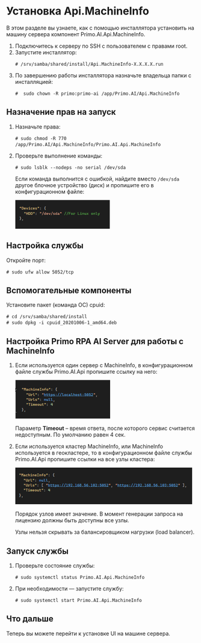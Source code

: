 # Установка Api.MachineInfo

В этом разделе вы узнаете, как с помощью инсталлятора установить на машину сервера компонент Primo.AI.Api.MachineInfo.

1. Подключитесь к серверу по SSH с пользователем с правами root. 
1. Запустите инсталлятор:
   ```
   # /srv/samba/shared/install/Api.MachineInfo-X.X.X.X.run
   ```
1. По завершению работы инсталлятора назначьте владельца папки с инсталляцией:
   ```
   #  sudo chown -R primo:primo-ai /app/Primo.AI/Api.MachineInfo
   ```

## Назначение прав на запуск

1. Назначьте права:
   ```
   # sudo chmod -R 770 /app/Primo.AI/Api.MachineInfo/Primo.AI.Api.MachineInfo
   ```
1. Проверьте выполнение команды:
   ```
   # sudo lsblk --nodeps -no serial /dev/sda
   ```

   Если команда выполнится с ошибкой, найдите вместо `/dev/sda` другое блочное устройство (диск) и пропишите его в конфигурационном файле:
 
   ![](<../../../../.gitbook/assets1/primo-ai/install/MachineInfo/MachineInfo-devices.png>)


## Настройка службы
Откройте порт:
```
# sudo ufw allow 5052/tcp
```

## Вспомогательные компоненты
Установите пакет (команда ОС) cpuid:
```
# cd /srv/samba/shared/install
# sudo dpkg -i cpuid_20201006-1_amd64.deb
```

## Настройка Primo RPA AI Server для работы с MachineInfo

1. Если используется один сервер с MachineInfo, в конфигурационном файле службы Primo.AI.Api пропишите ссылку на него:

   ![](<../../../../.gitbook/assets1/primo-ai/install/MachineInfo/MachineInfo-4.png>)
 
   Параметр **Timeout** – время ответа, после которого сервис считается недоступным. По умолчанию равен 4 сек.

2. Если используется кластер MachineInfo, или MachineInfo используется в геокластере, то в конфигурационном файле службы Primo.AI.Api пропишите ссылки на все узлы кластера:

   ![](<../../../../.gitbook/assets1/primo-ai/install/MachineInfo/MachineInfo-5.png>)

   Порядок узлов имеет значение. В момент генерации запроса на лицензию должны быть доступны все узлы. 

   Узлы нельзя скрывать за балансировщиком нагрузки (load balancer).


## Запуск службы

1. Проверьте состояние службы:
   ```
   # sudo systemctl status Primo.AI.Api.MachineInfo
   ```

1. При необходимости — запустите службу:
   ```
   # sudo systemctl start Primo.AI.Api.MachineInfo
   ```

## Что дальше

Теперь вы можете перейти к установке UI на машине сервера.
